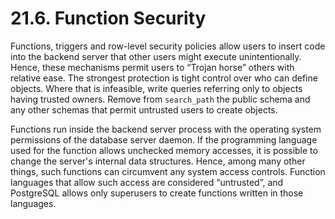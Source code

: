 # 21.6. Function Security

Functions, triggers and row-level security policies allow users to insert code into the backend server that other users might execute unintentionally. Hence, these mechanisms permit users to “Trojan horse” others with relative ease. The strongest protection is tight control over who can define objects. Where that is infeasible, write queries referring only to objects having trusted owners. Remove from `search_path` the public schema and any other schemas that permit untrusted users to create objects.

Functions run inside the backend server process with the operating system permissions of the database server daemon. If the programming language used for the function allows unchecked memory accesses, it is possible to change the server's internal data structures. Hence, among many other things, such functions can circumvent any system access controls. Function languages that allow such access are considered “untrusted”, and PostgreSQL allows only superusers to create functions written in those languages.

